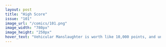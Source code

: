 ```yaml
---
layout: post
title: "High Score"
issue: "101"
image_url: "/comics/101.png"
image_width: "780px"
image_height: "250px"
hover_text: "Vehicular Manslaughter is worth like 10,000 points, and unlocks a new accessory for your car."
---
```


